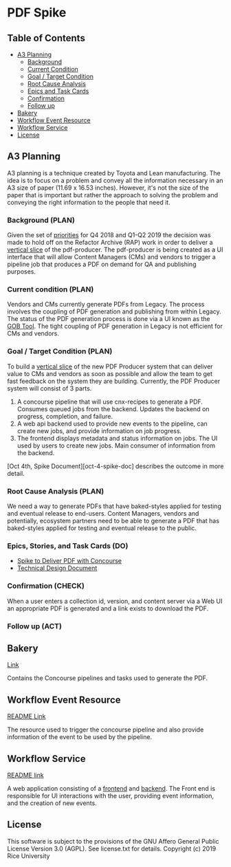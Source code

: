 # PDF Spike

## Table of Contents

* [A3 Planning](#a3-planning)
  * [Background](#background-plan)
  * [Current Condition](#current-condition-plan)
  * [Goal / Target Condition](#goal--target-condition-plan)
  * [Root Cause Analysis](#root-cause-analysis-plan)
  * [Epics and Task Cards](#epics-stories-and-task-cards-do)
  * [Confirmation](#confirmation-check)
  * [Follow up](#follow-up-act)
* [Bakery](#bakery)
* [Workflow Event Resource](#workflow-event-resource)
* [Workflow Service](#workflow-service)
* [License](#license)

## A3 Planning

A3 planning is a technique created by Toyota and Lean manufacturing. The idea
is to focus on a problem and convey all the information necessary in an A3 
size of paper (11.69 x 16.53 inches). However,  it's not the size of the paper 
that is important but rather the approach to solving the problem and
conveying the right information to the people that need it.

### Background (PLAN)

Given the set of [priorities][roadmap] for Q4 2018 and Q1-Q2 2019 the decision 
was made to hold off on the Refactor Archive (RAP) work in order to deliver a 
[vertical slice][vertical-slice] of the pdf-producer. The pdf-producer is being
created as a UI interface that will allow Content Managers (CMs) and vendors to 
trigger a pipeline job that produces a PDF on demand for QA and publishing purposes. 

### Current condition (PLAN)

Vendors and CMs currently generate PDFs from Legacy. The process involves the 
coupling of PDF generation and publishing from within Legacy. The status of the
PDF generation process is done via a UI known as the [GOB Tool][gob-tool]. The 
tight coupling of PDF generation in Legacy is not efficient for CMs and vendors.

### Goal / Target Condition (PLAN)

To build a [vertical slice][vertical-slice] of the new PDF Producer system that
can deliver value to CMs and vendors as soon as possible and allow the team to 
get fast feedback on the system they are building. Currently, the PDF Producer
system will consist of 3 parts.

1. A concourse pipeline that will use cnx-recipes to generate a PDF. Consumes 
queued jobs from the backend. Updates the backend on progress, completion, and failure.
2. A web api backend used to provide new events to the pipeline, can create new jobs,
and provide information on job progress. 
3. The frontend displays metadata and status information on jobs. The UI used by
users to create new jobs. Main consumer of information from the backend.

[Oct 4th, Spike Document][oct-4-spike-doc] describes the outcome in more detail.

### Root Cause Analysis (PLAN)

We need a way to generate PDFs that have baked-styles applied for testing and 
eventual release to end-users. Content Managers, vendors and potentially, 
ecosystem partners need to be able to generate a PDF that has baked-styles 
applied for testing and eventual release to the public.

### Epics, Stories, and Task Cards (DO)

* [Spike to Deliver PDF with Concourse](https://github.com/openstax/cnx/issues/723)
* [Technical Design Document](https://docs.google.com/document/d/1OjTKqdToVrurQ_RnOzGQdoHHLbe0oiQtbkCmHsdIbEI/edit#)
 
### Confirmation (CHECK)

When a user enters a collection id, version, and content server via a Web UI an 
appropriate PDF is generated and a link exists to download the PDF.

### Follow up (ACT)

## Bakery

[Link](./bakery)

Contains the Concourse pipelines and tasks used to generate the PDF.

## Workflow Event Resource

[README Link](./workflow-service/README.md)

The resource used to trigger the concourse pipeline and also provide information
of the event to be used by the pipeline.

## Workflow Service

[README link](./workflow-service/README.md)

A web application consisting of a [frontend](#workflow-frontend) and 
[backend](#workflow-backend). The Front end is responsible for UI interactions 
with the user, providing event information, and the creation of new events.

## License

This software is subject to the provisions of the GNU Affero General
Public License Version 3.0 (AGPL). See license.txt for details.
Copyright (c) 2019 Rice University


[vertical-slice]: https://medium.com/@thorbjorn.sigberg/the-art-of-vertical-slicing-871ee32600a8
[roadmap]: https://github.com/openstax/cnx/wiki#product-roadmap
[gob-tool]: https://cnx.org/a/content-status/
